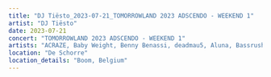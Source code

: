```yaml
---
title: "DJ Tiësto_2023-07-21_TOMORROWLAND 2023 ADSCENDO - WEEKEND 1"
artist: "DJ Tiësto"
date: 2023-07-21
concert: "TOMORROWLAND 2023 ADSCENDO - WEEKEND 1"
artists: "ACRAZE, Baby Weight, Benny Benassi, deadmau5, Aluna, Bassrush Experience, Afrojack, A-Trak, Alec Monopoly, Agents Of Time, A Little Sound, Alesso, Adam Beyer, Andrew Bayer, AlleFarben, Apashe"
location: "De Schorre"
location_details: "Boom, Belgium"
---
```


